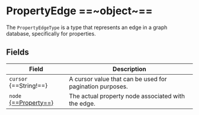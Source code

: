 # PropertyEdge ==~object~==

The `PropertyEdgeType` is a type that represents an edge in a graph database, specifically for properties. 

## Fields

| Field                              	| Description                                               	|
|------------------------------------	|-----------------------------------------------------------	|
| `cursor` {==String!==}               	| A cursor value that can be used for pagination purposes.  	|
| `node` [{==Property==}](Property.md)  | The actual property node associated with the edge.         	|
